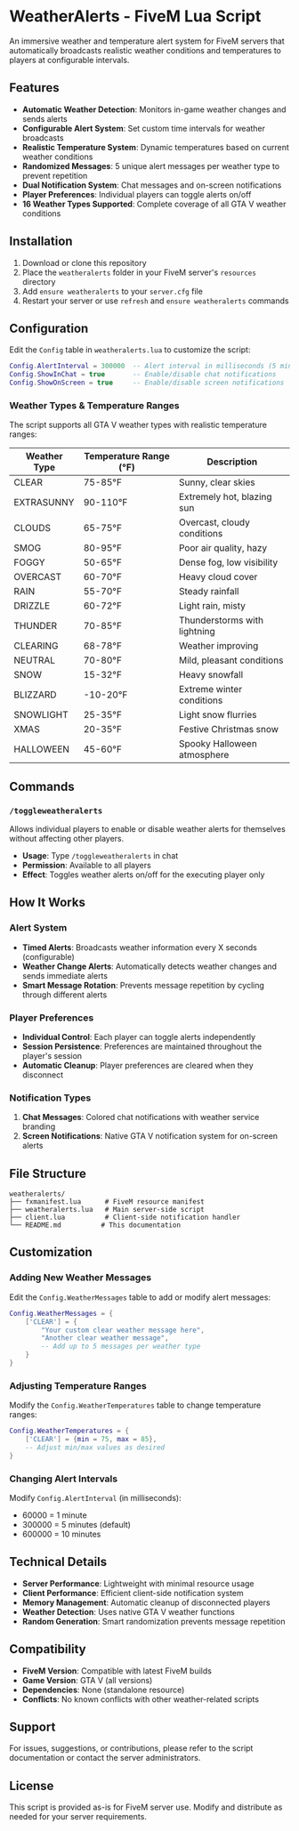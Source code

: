 # WeatherAlerts - FiveM Lua Script

An immersive weather and temperature alert system for FiveM servers that automatically broadcasts realistic weather conditions and temperatures to players at configurable intervals.

## Features

- **Automatic Weather Detection**: Monitors in-game weather changes and sends alerts
- **Configurable Alert System**: Set custom time intervals for weather broadcasts
- **Realistic Temperature System**: Dynamic temperatures based on current weather conditions
- **Randomized Messages**: 5 unique alert messages per weather type to prevent repetition
- **Dual Notification System**: Chat messages and on-screen notifications
- **Player Preferences**: Individual players can toggle alerts on/off
- **16 Weather Types Supported**: Complete coverage of all GTA V weather conditions

## Installation

1. Download or clone this repository
2. Place the `weatheralerts` folder in your FiveM server's `resources` directory
3. Add `ensure weatheralerts` to your `server.cfg` file
4. Restart your server or use `refresh` and `ensure weatheralerts` commands

## Configuration

Edit the `Config` table in `weatheralerts.lua` to customize the script:

```lua
Config.AlertInterval = 300000  -- Alert interval in milliseconds (5 minutes default)
Config.ShowInChat = true       -- Enable/disable chat notifications
Config.ShowOnScreen = true     -- Enable/disable screen notifications
```

### Weather Types & Temperature Ranges

The script supports all GTA V weather types with realistic temperature ranges:

| Weather Type | Temperature Range (°F) | Description |
|--------------|------------------------|-------------|
| CLEAR | 75-85°F | Sunny, clear skies |
| EXTRASUNNY | 90-110°F | Extremely hot, blazing sun |
| CLOUDS | 65-75°F | Overcast, cloudy conditions |
| SMOG | 80-95°F | Poor air quality, hazy |
| FOGGY | 50-65°F | Dense fog, low visibility |
| OVERCAST | 60-70°F | Heavy cloud cover |
| RAIN | 55-70°F | Steady rainfall |
| DRIZZLE | 60-72°F | Light rain, misty |
| THUNDER | 70-85°F | Thunderstorms with lightning |
| CLEARING | 68-78°F | Weather improving |
| NEUTRAL | 70-80°F | Mild, pleasant conditions |
| SNOW | 15-32°F | Heavy snowfall |
| BLIZZARD | -10-20°F | Extreme winter conditions |
| SNOWLIGHT | 25-35°F | Light snow flurries |
| XMAS | 20-35°F | Festive Christmas snow |
| HALLOWEEN | 45-60°F | Spooky Halloween atmosphere |

## Commands

### `/toggleweatheralerts`
Allows individual players to enable or disable weather alerts for themselves without affecting other players.

- **Usage**: Type `/toggleweatheralerts` in chat
- **Permission**: Available to all players
- **Effect**: Toggles weather alerts on/off for the executing player only

## How It Works

### Alert System
- **Timed Alerts**: Broadcasts weather information every X seconds (configurable)
- **Weather Change Alerts**: Automatically detects weather changes and sends immediate alerts
- **Smart Message Rotation**: Prevents message repetition by cycling through different alerts

### Player Preferences
- **Individual Control**: Each player can toggle alerts independently
- **Session Persistence**: Preferences are maintained throughout the player's session
- **Automatic Cleanup**: Player preferences are cleared when they disconnect

### Notification Types
1. **Chat Messages**: Colored chat notifications with weather service branding
2. **Screen Notifications**: Native GTA V notification system for on-screen alerts

## File Structure

```
weatheralerts/
├── fxmanifest.lua      # FiveM resource manifest
├── weatheralerts.lua   # Main server-side script
├── client.lua          # Client-side notification handler
└── README.md          # This documentation
```

## Customization

### Adding New Weather Messages
Edit the `Config.WeatherMessages` table to add or modify alert messages:

```lua
Config.WeatherMessages = {
    ['CLEAR'] = {
        "Your custom clear weather message here",
        "Another clear weather message",
        -- Add up to 5 messages per weather type
    }
}
```

### Adjusting Temperature Ranges
Modify the `Config.WeatherTemperatures` table to change temperature ranges:

```lua
Config.WeatherTemperatures = {
    ['CLEAR'] = {min = 75, max = 85},
    -- Adjust min/max values as desired
}
```

### Changing Alert Intervals
Modify `Config.AlertInterval` (in milliseconds):
- 60000 = 1 minute
- 300000 = 5 minutes (default)
- 600000 = 10 minutes

## Technical Details

- **Server Performance**: Lightweight with minimal resource usage
- **Client Performance**: Efficient client-side notification system
- **Memory Management**: Automatic cleanup of disconnected players
- **Weather Detection**: Uses native GTA V weather functions
- **Random Generation**: Smart randomization prevents message repetition

## Compatibility

- **FiveM Version**: Compatible with latest FiveM builds
- **Game Version**: GTA V (all versions)
- **Dependencies**: None (standalone resource)
- **Conflicts**: No known conflicts with other weather-related scripts

## Support

For issues, suggestions, or contributions, please refer to the script documentation or contact the server administrators.

## License

This script is provided as-is for FiveM server use. Modify and distribute as needed for your server requirements.
